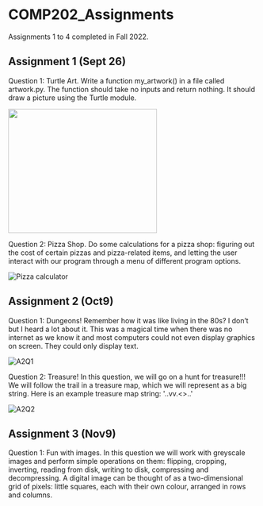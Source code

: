 # COMP202_Assignments
Assignments 1 to 4 completed in Fall 2022.
## Assignment 1 (Sept 26)
Question 1: Turtle Art. Write a function my_artwork() in a file called artwork.py. The function should
take no inputs and return nothing. It should draw a picture using the Turtle module.

<img src="https://user-images.githubusercontent.com/113480613/235351735-e30448aa-b252-4d00-898b-aa4bdd1cc9c8.png" width="300" height="250">

Question 2: Pizza Shop. Do some calculations for a pizza shop: figuring out the cost of certain pizzas and
pizza-related items, and letting the user interact with our program through a menu of different program
options.

![Pizza calculator](https://user-images.githubusercontent.com/113480613/235351815-16442955-397e-41e4-a215-e50246d4c204.png)
## Assignment 2 (Oct9)
Question 1: Dungeons! Remember how it was like living in the 80s? I don’t but I heard a lot about it. This was a magical
time when there was no internet as we know it and most computers could not even display graphics on
screen. They could only display text.

![A2Q1](https://user-images.githubusercontent.com/113480613/235352682-87fdeb91-646d-4936-ac95-0ca3c6744eab.png)

Question 2: Treasure! In this question, we will go on a hunt for treasure!!! We will follow the trail in a treasure map, which
we will represent as a big string. Here is an example treasure map string:
'..vv.<>..'

![A2Q2](https://user-images.githubusercontent.com/113480613/235352736-87e0a2e4-f838-49da-a133-633f362d5a36.png)

## Assignment 3 (Nov9)
Question 1: Fun with images. In this question we will work with greyscale images and perform simple operations on them: flipping,
cropping, inverting, reading from disk, writing to disk, compressing and decompressing. A digital image can be thought of as a two-dimensional grid of pixels: little squares, each with their own colour, arranged in rows and columns. 
